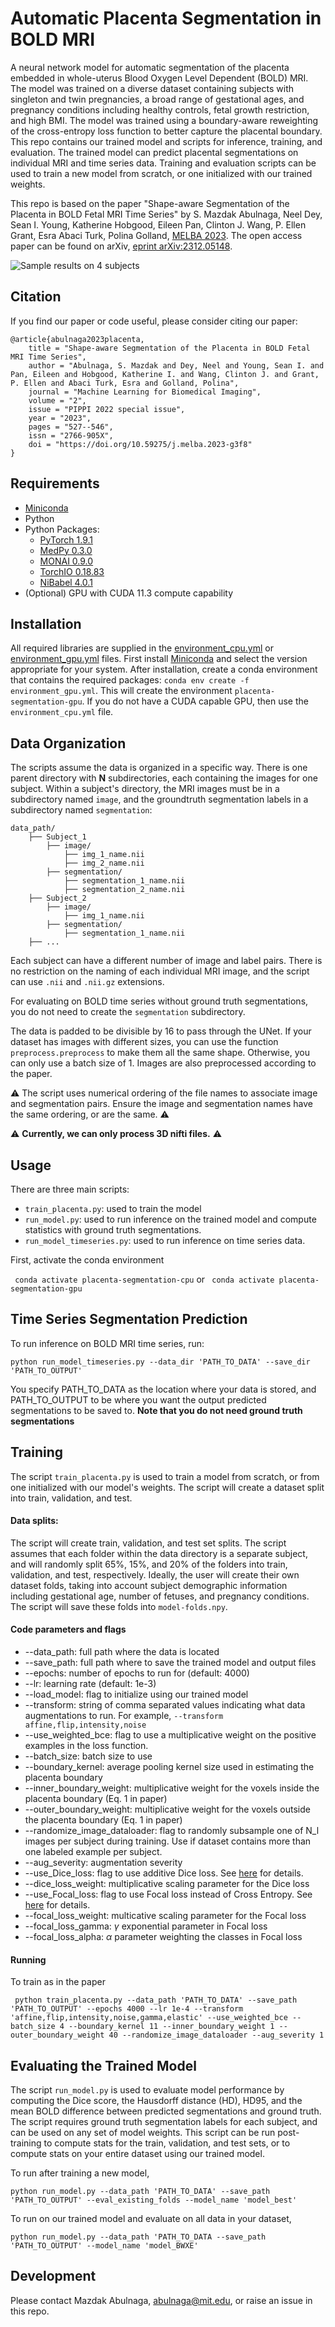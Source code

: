 # Automatic Placenta Segmentation in BOLD MRI
A neural network model for automatic segmentation of the placenta embedded in whole-uterus Blood Oxygen Level Dependent (BOLD) MRI. The model was trained on a diverse dataset containing subjects with singleton and twin pregnancies, a broad range of gestational ages, and pregnancy conditions including healthy controls, fetal growth restriction, and high BMI. The model was trained using a boundary-aware reweighting of the cross-entropy loss function to better capture the placental boundary. This repo contains our trained model and scripts for inference, training, and evaluation. The trained model can predict placental segmentations on individual MRI and time series data. Training and evaluation scripts can be used to train a new model from scratch, or one initialized with our trained weights. 

This repo is based on the paper "Shape-aware Segmentation of the Placenta in BOLD Fetal MRI Time Series" by S. Mazdak Abulnaga, Neel Dey, Sean I. Young, Katherine Hobgood, Eileen Pan, Clinton J. Wang, P. Ellen Grant, Esra Abaci Turk, Polina Golland, [MELBA 2023](https://www.melba-journal.org/papers/2023:017.html). The open access paper can be found on arXiv, [eprint arXiv:2312.05148](https://arxiv.org/abs/2312.05148).

![Sample results on 4 subjects](https://github.com/mabulnaga/automatic-placenta-segmentation/blob/main/teaser.png)

## Citation
If you find our paper or code useful, please consider citing our paper: 
```
@article{abulnaga2023placenta,
    title = "Shape-aware Segmentation of the Placenta in BOLD Fetal MRI Time Series",
    author = "Abulnaga, S. Mazdak and Dey, Neel and Young, Sean I. and Pan, Eileen and Hobgood, Katherine I. and Wang, Clinton J. and Grant, P. Ellen and Abaci Turk, Esra and Golland, Polina",
    journal = "Machine Learning for Biomedical Imaging",
    volume = "2",
    issue = "PIPPI 2022 special issue",
    year = "2023",
    pages = "527--546",
    issn = "2766-905X",
    doi = "https://doi.org/10.59275/j.melba.2023-g3f8"
}
```

## Requirements
- [Miniconda](https://docs.conda.io/en/latest/miniconda.html)
- Python
- Python Packages:
    - [PyTorch 1.9.1](https://pytorch.org/)
    - [MedPy 0.3.0](https://pypi.org/project/MedPy/)
    - [MONAI 0.9.0](https://monai.io/)
    - [TorchIO 0.18.83](https://torchio.readthedocs.io/)
    - [NiBabel 4.0.1](https://nipy.org/nibabel/)
- (Optional) GPU with CUDA 11.3 compute capability

## Installation
All required libraries are supplied in the [environment_cpu.yml](https://github.com/mabulnaga/placenta-segmentation-release/blob/master/environment_cpu.yml) or [environment_gpu.yml](https://github.com/mabulnaga/placenta-segmentation-release/blob/master/environment_gpu.yml) files. 
First install [Miniconda](https://docs.conda.io/en/latest/miniconda.html) and select the version appropriate for your system. After installation, create a conda environment that contains the required packages:
``` conda env create -f environment_gpu.yml ```. This will create the environment ```placenta-segmentation-gpu```. If you do not have a CUDA capable GPU, then use the ```environment_cpu.yml``` file.

## Data Organization ##
The scripts assume the data is organized in a specific way. There is one parent directory with **N** subdirectories, each containing the images for one subject.
Within a subject's directory, the MRI images must be in a subdirectory named ``image``, and the groundtruth segmentation labels in a subdirectory named ``segmentation``:
```
data_path/
    ├── Subject_1
        ├── image/
            ├── img_1_name.nii
            ├── img_2_name.nii
        ├── segmentation/
            ├── segmentation_1_name.nii
            ├── segmentation_2_name.nii
    ├── Subject_2
        ├── image/
            ├── img_1_name.nii
        ├── segmentation/
            ├── segmentation_1_name.nii
    ├── ...
 ```   
 Each subject can have a different number of image and label pairs. There is no restriction on the naming of each individual MRI image, and the script can use ``.nii`` and ``.nii.gz`` extensions. 
 
  For evaluating on BOLD time series without ground truth segmentations, you do not need to create the ``segmentation`` subdirectory.
 
 The data is padded to be divisible by 16 to pass through the UNet. If your dataset has images with different sizes, you can use the function ``preprocess.preprocess`` to make them all the same shape. Otherwise, you can only use a batch size of 1. Images are also preprocessed according to the paper. 
 
 :warning: The script uses numerical ordering 
 of the file names to associate image and segmentation pairs. Ensure the image and segmentation names have the same ordering, or are the same. :warning:
  
 :warning: **Currently, we can only process 3D nifti files.** :warning:

## Usage
There are three main scripts:
- ```train_placenta.py```: used to train the model
- ```run_model.py```: used to run inference on the trained model and compute statistics with ground truth segmentations.
- ```run_model_timeseries.py```: used to run inference on time series data.

First, activate the conda environment

``` conda activate placenta-segmentation-cpu``` or ``` conda activate placenta-segmentation-gpu```

## Time Series Segmentation Prediction

To run inference on BOLD MRI time series, run:

``` python run_model_timeseries.py --data_dir 'PATH_TO_DATA' --save_dir 'PATH_TO_OUTPUT' ```

You specify PATH_TO_DATA as the location where your data is stored, and PATH_TO_OUTPUT to be where you want the output predicted segmentations to be saved to. **Note that you do not need ground truth segmentations**

## Training
The script ```train_placenta.py``` is used to train a model from scratch, or from one initialized with our model's weights. The script will create a dataset split into train, validation, and test.

#### Data splits:
The script will create train, validation, and test set splits. The script assumes that each folder within the data directory is a separate subject, and will randomly split 65%, 15%, and 20% of the folders into train, validation, and test, respectively. Ideally, the user will create their own dataset folds, taking into account subject demographic information including gestational age, number of fetuses, and pregnancy conditions. The script will save these folds into ```model-folds.npy```.

#### Code parameters and flags
- --data_path: full path where the data is located
- --save_path: full path where to save the trained model and output files
- --epochs: number of epochs to run for (default: 4000)
- --lr: learning rate (default: 1e-3)
- --load_model: flag to initialize using our trained model
- --transform: string of comma separated values indicating what data augmentations to run. For example, ```--transform affine,flip,intensity,noise```
- --use_weighted_bce: flag to use a multiplicative weight on the positive examples in the loss function.
- --batch_size: batch size to use
- --boundary_kernel: average pooling kernel size used in estimating the placenta boundary
- --inner_boundary_weight: multiplicative weight for the voxels inside the placenta boundary (Eq. 1 in paper)
- --outer_boundary_weight: multiplicative weight for the voxels outside the placenta boundary (Eq. 1 in paper)
- --randomize_image_dataloader: flag to randomly subsample one of N_l images per subject during training. Use if dataset contains more than one labeled example per subject.
- --aug_severity: augmentation severity 
- --use_Dice_loss: flag to use additive Dice loss. See [here](https://docs.monai.io/en/stable/losses.html#diceloss) for details.
- --dice_loss_weight: multiplicative scaling parameter for the Dice loss
- --use_Focal_loss: flag to use Focal loss instead of Cross Entropy. See [here](https://docs.monai.io/en/stable/losses.html#focalloss) for details.
- --focal_loss_weight: multicative scaling parameter for the Focal loss
- --focal_loss_gamma: $\gamma$ exponential parameter in Focal loss
- --focal_loss_alpha: $\alpha$ parameter weighting the classes in Focal loss

#### Running 
To train as in the paper

``` python train_placenta.py --data_path 'PATH_TO_DATA' --save_path 'PATH_TO_OUTPUT' --epochs 4000 --lr 1e-4 --transform 'affine,flip,intensity,noise,gamma,elastic' --use_weighted_bce --batch_size 4 --boundary_kernel 11 --inner_boundary_weight 1 --outer_boundary_weight 40 --randomize_image_dataloader --aug_severity 1```

## Evaluating the Trained Model
The script ``run_model.py`` is used to evaluate model performance by computing the Dice score, the Hausdorff distance (HD), HD95, and the mean BOLD difference between predicted segmentations and ground truth. The script requires ground truth segmentation labels for each subject, and can be used on any set of model weights. This script can be run post-training to compute stats for the train, validation, and test sets, or to compute stats on your entire dataset using our trained model.

To run after training a new model,

``` python run_model.py --data_path 'PATH_TO_DATA' --save_path 'PATH_TO_OUTPUT' --eval_existing_folds --model_name 'model_best' ```


To run on our trained model and evaluate on all data in your dataset,

``` python run_model.py --data_path 'PATH_TO_DATA --save_path 'PATH_TO_OUTPUT' --model_name 'model_BWXE' ```



## Development
Please contact Mazdak Abulnaga, abulnaga@mit.edu, or raise an issue in this repo.


